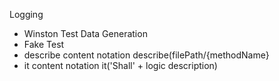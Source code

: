 Logging
- Winston
Test Data Generation
- Fake
Test
- describe content notation
describe(filePath/{methodName}
- it content notation
it('Shall' + logic description)